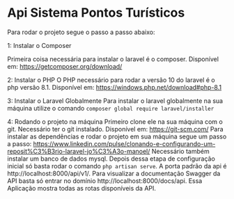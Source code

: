 # Api Sistema Pontos Turísticos

Para rodar o projeto segue o passo a passo abaixo:

1: Instalar o Composer

Primeira coisa necessária para instalar o laravel é o composer. Disponível em: https://getcomposer.org/download/

2: Instalar o PHP
O PHP necessário para rodar a versão 10 do laravel é o php versão 8.1. Disponível em: https://windows.php.net/download#php-8.1

3: Instalar o Laravel Globalmente
Para instalar o laravel globalmente na sua máquina utilize o comando `composer global require laravel/installer`

4: Rodando o projeto na máquina
Primeiro clone ele na sua máquina com o git. Necessário ter o git instalado. Disponível em: https://git-scm.com/
Para instalar as dependências e rodar o projeto em sua máquina segue um passo a passo: https://www.linkedin.com/pulse/clonando-e-configurando-um-reposit%C3%B3rio-laravel-jo%C3%A3o-manoel/
Necessário também instalar um banco de dados mysql.
Depois dessa etapa de configuração inicial só basta rodar o comando `php artisan serve`. A porta padrão da api é http://localhost:8000/api/v1/.
Para visualizar a documentação Swagger da API basta só entrar no domínio http://localhost:8000/docs/api. Essa Aplicação mostra todas as rotas disponíveis da API.
